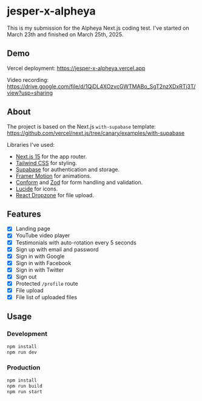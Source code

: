 # jesper-x-alpheya

This is my submission for the Alpheya Next.js coding test. I've started on March 23th and finished on March 25th, 2025.

## Demo

Vercel deployment: https://jesper-x-alpheya.vercel.app

Video recording: https://drive.google.com/file/d/1QjDL4XOzvcGWTMABo_SgT2nzXDxRTj3T/view?usp=sharing

## About

The project is based on the Next.js `with-supabase` template: https://github.com/vercel/next.js/tree/canary/examples/with-supabase

Libraries I've used:

- [Next.js 15](https://nextjs.org/) for the app router.
- [Tailwind CSS](https://tailwindcss.com/) for styling.
- [Supabase](https://supabase.com/) for authentication and storage.
- [Framer Motion](https://www.framer.com/motion/) for animations.
- [Conform](https://conform.guide/) and [Zod](https://zod.dev/) for form handling and validation.
- [Lucide](https://lucide.dev/) for icons.
- [React Dropzone](https://react-dropzone.js.org/) for file upload.

## Features

- [x] Landing page
- [x] YouTube video player
- [x] Testimonials with auto-rotation every 5 seconds
- [x] Sign up with email and password
- [x] Sign in with Google
- [x] Sign in with Facebook
- [x] Sign in with Twitter
- [x] Sign out
- [x] Protected `/profile` route
- [x] File upload
- [x] File list of uploaded files

## Usage

### Development

```bash
npm install
npm run dev
```

### Production

```bash
npm install
npm run build
npm run start
```
